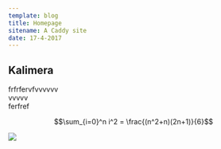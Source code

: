 ```yaml
---
template: blog
title: Homepage
sitename: A Caddy site
date: 17-4-2017
---
```



## Kalimera 
frfrfervfvvvvvv    
vvvvv   
ferfref    


$$\sum_{i=0}^n i^2 = \frac{(n^2+n)(2n+1)}{6}$$

![](https://upload.wikimedia.org/wikipedia/commons/thumb/3/3e/Einstein_1921_by_F_Schmutzer_-_restoration.jpg/220px-Einstein_1921_by_F_Schmutzer_-_restoration.jpg)

